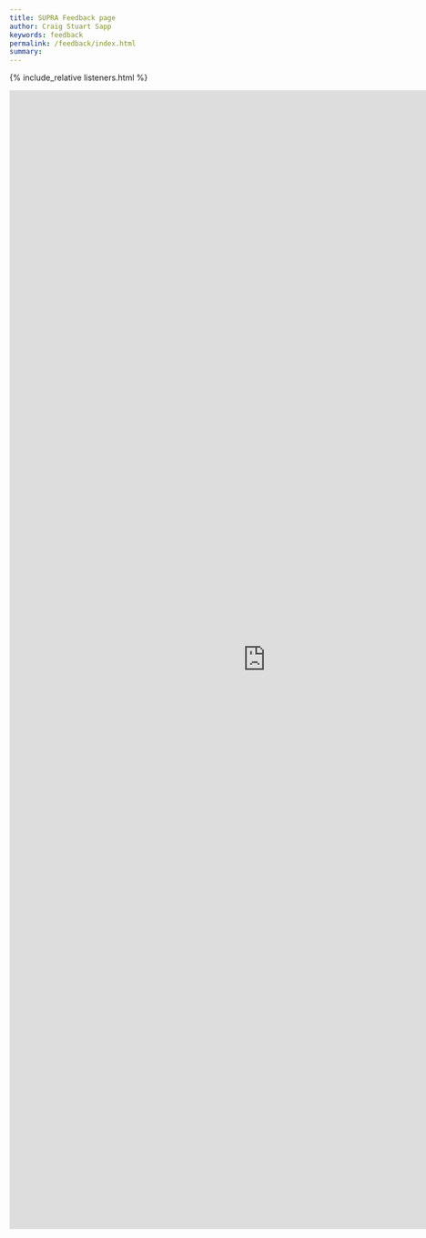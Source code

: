 ```yaml
---
title: SUPRA Feedback page
author: Craig Stuart Sapp
keywords: feedback
permalink: /feedback/index.html
summary:
---
```


{% include_relative listeners.html %}

<iframe src="https://docs.google.com/forms/d/e/1FAIpQLScuGjpAe6IDpt_tE5cgsJxgJJUnhdaBQGsc654WsZR945SBXQ/viewform?embedded=true" width="900" height="2000" frameborder="0" marginheight="0" marginwidth="0">Loading…</iframe>

